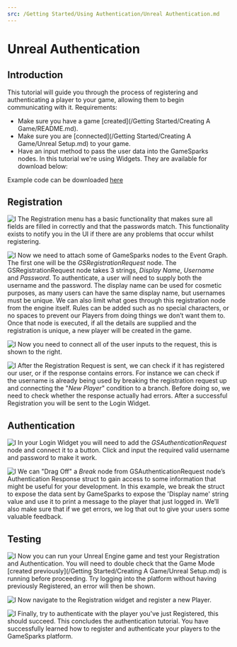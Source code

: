 ```yaml
---
src: /Getting Started/Using Authentication/Unreal Authentication.md
---
```


# Unreal Authentication

## Introduction

This tutorial will guide you through the process of registering and authenticating a player to your game, allowing them to begin communicating with it. Requirements:

  * Make sure you have a game [created](/Getting Started/Creating A Game/README.md).
  * Make sure you are [connected](/Getting Started/Creating A Game/Unreal Setup.md) to your game.
  * Have an input method to pass the user data into the GameSparks nodes. In this tutorial we're using Widgets. They are available for download below:

Example code can be downloaded [here](http://repo.gamesparks.net/docs/tutorial-assets/UnrealAuthenticationUassets.zip)

## Registration

![l](img/UR/1.png)
The Registration menu has a basic functionality that makes sure all fields are filled in correctly and that the passwords match. This functionality exists to notify you in the UI if there are any problems that occur whilst registering.

![l](img/UR/2.png)
Now we need to attach some of GameSparks nodes to the Event Graph. The first one will be the *GSRegistrationRequest* node. The GSRegistrationRequest node takes 3 strings, *Display* *Name*, *Username* and *Password*. To authenticate, a user will need to supply both the username and the password. The display name can be used for cosmetic purposes, as many users can have the same display name, but usernames must be unique. We can also limit what goes through this registration node from the engine itself. Rules can be added such as no special characters, or no spaces to prevent our Players from doing things we don’t want them to. Once that node is executed, if all the details are supplied and the registration is unique, a new player will be created in the game.

![l](img/UR/3.png)
Now you need to connect all of the user inputs to the request, this is shown to the right.

![l](img/UR/4.png)
After the Registration Request is sent, we can check if it has registered our user, or if the response contains errors. For instance we can check if the username is already being used by breaking the registration request up and connecting the "*New Player*" condition to a branch. Before doing so, we need to check whether the response actually had errors. After a successful Registration you will be sent to the Login Widget.

## Authentication

![l](img/UR/5.png)
In your Login Widget you will need to add the *GSAuthenticationRequest* node and connect it to a button. Click and input the required valid username and password to make it work.

![l](img/UR/6.png)
We can "Drag Off" a *Break* node from GSAuthenticationRequest node’s Authentication Response struct to gain access to some information that might be useful for your development. In this example, we break the struct to expose the data sent by GameSparks to expose the 'Display name' string value and use it to print a message to the player that just logged in. We’ll also make sure that if we get errors, we log that out to give your users some valuable feedback.

## Testing

![l](img/UR/7.png)
Now you can run your Unreal Engine game and test your Registration and Authentication. You will need to double check that the Game Mode [created previously](/Getting Started/Creating A Game/Unreal Setup.md) is running before proceeding. Try logging into the platform without having previously Registered, an error will then be shown.

![l](img/UR/8.png)
Now navigate to the Registration widget and register a new Player.

![l](img/UR/9.png)
Finally, try to authenticate with the player you've just Registered, this should succeed. This concludes the authentication tutorial. You have successfully learned how to register and authenticate your players to the GameSparks platform.
